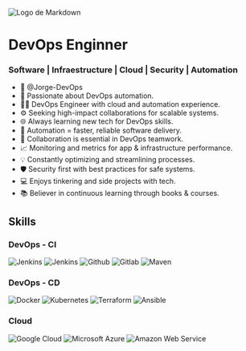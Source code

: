 ![Logo de Markdown](https://upload.wikimedia.org/wikipedia/commons/thumb/4/48/Markdown-mark.svg/1200px-Markdown-mark.svg.ng)

# DevOps Enginner 
### Software | Infraestructure | Cloud | Security | Automation

- 👋 @Jorge-DevOps
- 👀 Passionate about DevOps automation.
- 👨‍💻 DevOps Engineer with cloud and automation experience.
- ⚙️ Seeking high-impact collaborations for scalable systems.
- 🌐 Always learning new tech for DevOps skills.
- 🚀 Automation = faster, reliable software delivery.
- 🤝 Collaboration is essential in DevOps teamwork.
- 📈 Monitoring and metrics for app & infrastructure performance.
- 💡 Constantly optimizing and streamlining processes.
- 🛡️ Security first with best practices for safe systems.
- 💻 Enjoys tinkering and side projects with tech.
- 📚 Believer in continuous learning through books & courses.

## Skills
### DevOps - CI

![Jenkins](https://img.shields.io/badge/linux-black?logo=linux&logoColor=white&style=for-the-badge)
![Jenkins](https://img.shields.io/badge/Jenkins-white?logo=Jenkins&logoColor=49728B&style=for-the-badge)
![Github](https://img.shields.io/badge/github-171515?logo=github&logoColor=white&style=for-the-badge)
![Gitlab](https://img.shields.io/badge/gitlab-FC6D26?logo=gitlab&logoColor=white&style=for-the-badge)
![Maven](https://img.shields.io/badge/maven-ea9815?logo=apachemaven&logoColor=white&style=for-the-badge)


### DevOps - CD
![Docker](https://img.shields.io/badge/Docker-2496EC?logo=docker&logoColor=white&style=for-the-badge)
![Kubernetes](https://img.shields.io/badge/Kubernetes-3475E0?logo=kubernetes&logoColor=white&style=for-the-badge)
![Terraform](https://img.shields.io/badge/terraform-5F43E9?logo=terraform&logoColor=terraform&style=for-the-badge)
![Ansible](https://img.shields.io/badge/ansible-black?logo=ansible&logoColor=white&style=for-the-badge)

### Cloud
![Google Cloud](https://img.shields.io/badge/GCP-4088F6?logo=googlecloud&logoColor=white&style=for-the-badge)
![Microsoft Azure](https://img.shields.io/badge/Azure-3670A0?logo=microsoftazure&logoColor=white&style=for-the-badge)
![Amazon Web Service](https://img.shields.io/badge/AWS-262E3B?logo=amazonaws&logoColor=white&style=for-the-badge)



<!-- 

#### GitHub Stats
  <a href="https://github.com/Jorge-DevOps">  ![Jorge's github stats](https://github-readme-stats.vercel.app/api?username=Jorge-DevOps&show_icons=true&theme=tokyonight)</a> 
  <br>
  
  <a href="https://github.com/anuraghazra/github-readme-stats">[![Top Langs](https://github-readme-stats.vercel.app/api/top-langs/?username=Jorge-DevOps&layout=compact&show_icons=true&theme=tokyonight)](https://github.com/anuraghazra/github-readme-stats)</a> 

  
## Contact
  <a href="https://www.linkedin.com/in/jorge-rangel-dev/" target="_blank"><img src="https://cdn.worldvectorlogo.com/logos/linkedin-icon-2.svg" height=40/> </a>
  <a href="mailto:jorgedevops20@gmail.com" target="_blank"><img src="https://cdn.worldvectorlogo.com/logos/official-gmail-icon-2020-.svg" height=40/> </a>
  <a href="https://wa.me/573127599006" target="_blank"><img src="https://cdn-icons-png.flaticon.com/512/889/889154.png?w=826&t=st=1666466214~exp=1666466814~hmac=ecaa91bb3af10280d2b26d8603f8985b9fb3d87de67704fa8300629ef80a9201" height=40/></a>
  -->


<!--   
![image](https://img.shields.io/badge/HTML5-E34F26?style=for-the-badge&logo=html5&logoColor=white)
![image](https://img.shields.io/badge/CSS3-1572B6?style=for-the-badge&logo=css3&logoColor=white)
![image](https://img.shields.io/badge/JavaScript-F7DF1E?style=for-the-badge&logo=javascript&logoColor=black)
![image](https://img.shields.io/badge/React-20232A?style=for-the-badge&logo=react&logoColor=61DAFB)
![image](https://img.shields.io/badge/Git-F05032?style=for-the-badge&logo=git&logoColor=white)
![image](https://img.shields.io/badge/Visual_Studio_Code-0078D4?style=for-the-badge&logo=visual%20studio%20code&logoColor=white)
![image](https://img.shields.io/badge/styled--components-DB7093?style=for-the-badge&logo=styled-components&logoColor=white)
![image](https://img.shields.io/badge/Sass-CC6699?style=for-the-badge&logo=sass&logoColor=white)
![image](https://img.shields.io/badge/Stylus-333333?style=for-the-badge&logo=stylus&logoColor=white)
![image](https://img.shields.io/badge/GitHub-100000?style=for-the-badge&logo=github&logoColor=white)
![image](https://img.shields.io/badge/figma%20-%23F24E1E.svg?&style=for-the-badge&logo=figma&logoColor=white) 

![CSS3](https://img.shields.io/badge/css3-%231572B6.svg?logo=css3&logoColor=white&style=for-the-badge)
![HTML5](https://img.shields.io/badge/html5-%23E34F26.svg?logo=html5&logoColor=white&style=for-the-badge)
![JavaScript](https://img.shields.io/badge/javascript-%23323330.svg?logo=javascript&logoColor=%23F7DF1E&style=for-the-badge)
![Python](https://img.shields.io/badge/python-3670A0?logo=python&logoColor=ffdd54&style=for-the-badge)
![Bootstrap](https://img.shields.io/badge/bootstrap-%23563D7C.svg?logo=bootstrap&logoColor=white&style=for-the-badge)
![jQuery](https://img.shields.io/badge/jquery-%230769AD.svg?logo=jquery&logoColor=white&style=for-the-badge)
![GitHub](https://img.shields.io/badge/github-%23121011.svg?logo=github&logoColor=white&style=for-the-badge)
![Gmail](https://img.shields.io/badge/Gmail-D14836?logo=gmail&logoColor=white&style=for-the-badge)

<div id="badges">
  <a href="your-linkedin-URL">
    <img src="https://img.shields.io/badge/LinkedIn-blue?style=for-the-badge&logo=linkedin&logoColor=white" alt="LinkedIn Badge"/>
  </a>
  <a href="your-youtube-URL">
    <img src="https://img.shields.io/badge/YouTube-red?style=for-the-badge&logo=youtube&logoColor=white" alt="Youtube Badge"/>
  </a>
  <a href="your-twitter-URL">
    <img src="https://img.shields.io/badge/Twitter-blue?style=for-the-badge&logo=twitter&logoColor=white" alt="Twitter Badge"/>
  </a>
</div>
-->
